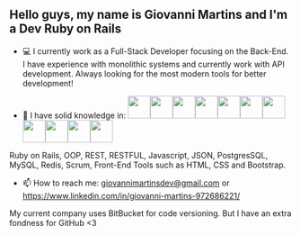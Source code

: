 ## Hello guys, my name is Giovanni Martins and I'm a Dev Ruby on Rails 

- 💻 I currently work as a Full-Stack Developer focusing on the Back-End. I have experience with monolithic systems and currently work with API development. Always looking for the most modern tools for better development! 

- 📓 I have solid knowledge in:
<img src="https://cdn.jsdelivr.net/gh/devicons/devicon/icons/git/git-original.svg" width="40" height="40"/><img src="https://cdn.jsdelivr.net/gh/devicons/devicon/icons/bootstrap/bootstrap-original.svg" width="40" height="40" /><img src="https://cdn.jsdelivr.net/gh/devicons/devicon/icons/css3/css3-original.svg" width="40" height="40" /><img src="https://cdn.jsdelivr.net/gh/devicons/devicon/icons/docker/docker-original-wordmark.svg" width="40" height="40"/><img src="https://cdn.jsdelivr.net/gh/devicons/devicon/icons/html5/html5-original.svg" width="40" height="40"/><img src="https://cdn.jsdelivr.net/gh/devicons/devicon/icons/ruby/ruby-original-wordmark.svg" width="40" height="40" /><img src="https://cdn.jsdelivr.net/gh/devicons/devicon/icons/rails/rails-plain-wordmark.svg" width="40" height="40" /><img src="https://cdn.jsdelivr.net/gh/devicons/devicon/icons/javascript/javascript-original.svg" width="40" height="40" /><img src="https://cdn.jsdelivr.net/gh/devicons/devicon/icons/redis/redis-original.svg" width="40" height="40" /><img src="https://cdn.jsdelivr.net/gh/devicons/devicon/icons/postgresql/postgresql-original.svg" width="40" height="40" /><img src="https://cdn.jsdelivr.net/gh/devicons/devicon/icons/mysql/mysql-plain-wordmark.svg" width="40" height="40" />
          
          
          
          
          
          
          
          
          
          


Ruby on Rails, OOP, REST, RESTFUL, Javascript, JSON, PostgresSQL, MySQL, Redis, Scrum, Front-End Tools such as HTML, CSS and Bootstrap.
- 📫 How to reach me: giovannimartinsdev@gmail.com or https://www.linkedin.com/in/giovanni-martins-972686221/

My current company uses BitBucket for code versioning. But I have an extra fondness for GitHub <3


